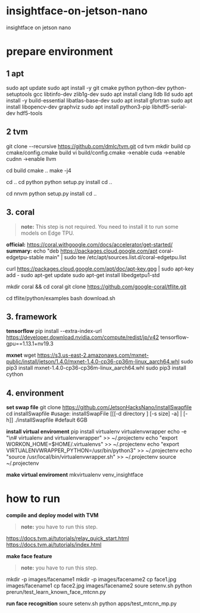 # insightface-on-jetson-nano
insightface on jetson nano 


# prepare environment
## 1 apt
sudo apt update
sudo apt install -y  git cmake python python-dev python-setuptools gcc libtinfo-dev zlib1g-dev
sudo apt install clang lldb lld
sudo apt install -y build-essential libatlas-base-dev
sudo apt install gfortran
sudo apt install libopencv-dev graphviz
sudo apt install python3-pip libhdf5-serial-dev hdf5-tools

## 2 tvm
git clone --recursive https://github.com/dmlc/tvm.git
cd tvm
mkdir build
cp cmake/config.cmake build
vi build/config.cmake
  ->enable cuda
  ->enable cudnn
  ->enable llvm

cd build
cmake ..
make -j4

cd ..
cd python
python setup.py install
cd ..

cd nnvm
python setup.py install
cd ..

## 3. coral
> **note:** This step is not required.
You need to install it to run some models on Edge TPU.

**official:** https://coral.withgoogle.com/docs/accelerator/get-started/
**summary:**
echo "deb https://packages.cloud.google.com/apt coral-edgetpu-stable main" | sudo tee /etc/apt/sources.list.d/coral-edgetpu.list

curl https://packages.cloud.google.com/apt/doc/apt-key.gpg | sudo apt-key add -
sudo apt-get update
sudo apt-get install libedgetpu1-std


mkdir coral && cd coral
git clone https://github.com/google-coral/tflite.git

cd tflite/python/examples
bash download.sh


## 3. framework 
**tensorflow**
pip install --extra-index-url https://developer.download.nvidia.com/compute/redist/jp/v42 tensorflow-gpu==1.13.1+nv19.3

**mxnet**
wget https://s3.us-east-2.amazonaws.com/mxnet-public/install/jetson/1.4.0/mxnet-1.4.0-cp36-cp36m-linux_aarch64.whl
sudo pip3 install mxnet-1.4.0-cp36-cp36m-linux_aarch64.whl
sudo pip3 install cython

## 4. environment
**set swap file**
git clone https://github.com/JetsonHacksNano/installSwapfile
cd installSwapfile
#usage: installSwapFile [[[-d directory ] [-s size] -a] | [-h]]
 ./installSwapfile   #default 6GB


**install virtual enviroment**
pip install virtualenv virtualenvwrapper
echo -e "\n# virtualenv and virtualenvwrapper" >> ~/.projectenv
echo "export WORKON_HOME=$HOME/.virtualenvs" >> ~/.projectenv
echo "export VIRTUALENVWRAPPER_PYTHON=/usr/bin/python3" >> ~/.projectenv
echo "source /usr/local/bin/virtualenvwrapper.sh" >> ~/.projectenv
source ~/.projectenv


**make virtual enviroment**
mkvirtualenv venv_insightface



# how to run

**compile and deploy model with TVM**
> **note:** you have to run this step.
> 
https://docs.tvm.ai/tutorials/relay_quick_start.html
https://docs.tvm.ai/tutorials/index.html

**make face feature**
> **note:** you have to run this step.

mkdir -p images/facename1
mkdir -p images/facename2
cp face1.jpg images/facename1
cp face2.jpg images/facename2
soure setenv.sh
python prerun/test_learn_known_face_mtcnn.py

**run face recognition**
soure setenv.sh
python apps/test_mtcnn_mp.py
